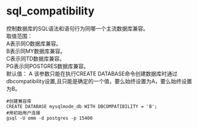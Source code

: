# sql_compatibility
控制数据库的SQL语法和语句行为同哪一个主流数据库兼容。  
取值范围：  
A表示同O数据库兼容。  
B表示同MY数据库兼容。  
C表示同TD数据库兼容。  
PG表示同POSTGRES数据库兼容。  
默认值： A
该参数只能在执行CREATE DATABASE命令创建数据库时通过dbcompatibility设置,且只能是确定的一个值，要么始终设置为A，要么始终设置为B。  
```
#创建兼容库
CREATE DATABASE mysqlmode_db WITH DBCOMPATIBILITY = 'B';
#用初始用户连接
gsql -U omm -d postgres -p 15400
```
